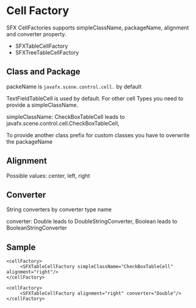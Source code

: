 # Cell Factory

SFX CellFactories supports simpleClassName, packageName, alignment and converter property.

* SFXTableCellFactory
* SFXTreeTableCellFactory

## Class and Package

packeName is ```javafx.scene.control.cell.``` by default

TextFieldTableCell is used by default. For other cell Types you need to provide a simpleClassName.

simpleClassName: CheckBoxTableCell leads to javafx.scene.control.cell.CheckBoxTableCell,

To provide another class prefix for custom classes you have to overwrite the packageName

## Alignment

Possible values: center, left, right

## Converter

String converters by converter type name

converter: Double leads to DoubleStringConverter, Boolean leads to BooleanStringConverter

## Sample

```
<cellFactory>
     <SFXTableCellFactory simpleClassName="CheckBoxTableCell" alignment="right"/>
</cellFactory>
```

```
<cellFactory>
     <SFXTableCellFactory alignment="right" converter="Double"/>
</cellFactory>
```


